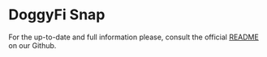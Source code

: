 # DoggyFi Snap

For the up-to-date and full information please, consult the official [README](https://github.com/DoggyFiOfficial/dogecoin-snap-public#README.md) on our Github.
